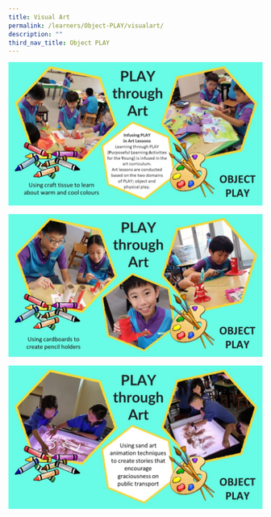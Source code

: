 ```yaml
---
title: Visual Art
permalink: /learners/Object-PLAY/visualart/
description: ""
third_nav_title: Object PLAY
---
```


![](/images/Object%20PLAY%20Slide1-1024x576.jpg)

![](/images/Object%20PLAY%20Slide2-1024x576.jpg)

![](/images/Object%20PLAY%20Slide3-1024x576.jpg)